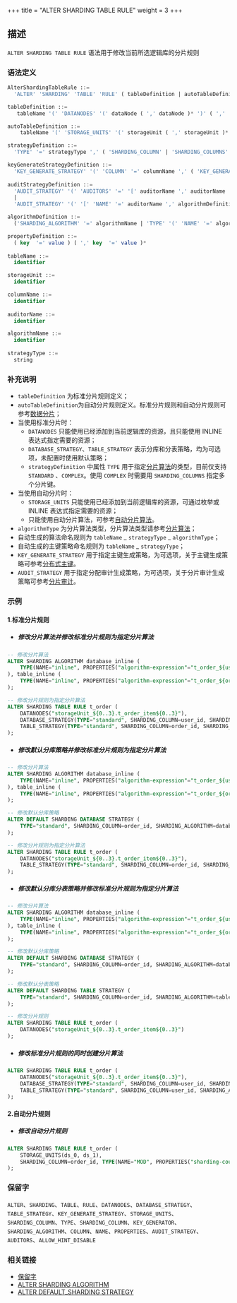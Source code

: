 +++
title = "ALTER SHARDING TABLE RULE"
weight = 3
+++

## 描述

`ALTER SHARDING TABLE RULE` 语法用于修改当前所选逻辑库的分片规则

### 语法定义

```sql
AlterShardingTableRule ::=
  'ALTER' 'SHARDING' 'TABLE' 'RULE' ( tableDefinition | autoTableDefinition ) ( ',' ( tableDefinition | autoTableDefinition ) )*

tableDefinition ::= 
   tableName '(' 'DATANODES' '(' dataNode ( ',' dataNode )* ')' ( ','  'DATABASE_STRATEGY' '(' strategyDefinition ')' )? ( ','  'TABLE_STRATEGY' '(' strategyDefinition ')' )? ( ','  'KEY_GENERATE_STRATEGY' '(' keyGenerateStrategyDefinition ')' )? ( ',' 'AUDIT_STRATEGY' '(' auditStrategyDefinition ')' )? ')'

autoTableDefinition ::=
    tableName '(' 'STORAGE_UNITS' '(' storageUnit ( ',' storageUnit )*  ')' ',' 'SHARDING_COLUMN' '=' columnName ',' algorithmDefinition ( ','  'KEY_GENERATE_STRATEGY' '(' keyGenerateStrategyDefinition ')' )? ( ','  'AUDIT_STRATEGY' '(' auditStrategyDefinition ')' )? ')'

strategyDefinition ::=
  'TYPE' '=' strategyType ',' ( 'SHARDING_COLUMN' | 'SHARDING_COLUMNS' ) '=' columnName ',' algorithmDefinition

keyGenerateStrategyDefinition ::= 
  'KEY_GENERATE_STRATEGY' '(' 'COLUMN' '=' columnName ',' ( 'KEY_GENERATOR' '=' algorihtmName | algorithmDefinition ) ')' 
    
auditStrategyDefinition ::= 
  'AUDIT_STRATEGY' '(' 'AUDITORS' '=' '[' auditorName ',' auditorName ']' ',' 'ALLOW_HINT_DISABLE' '=' 'TRUE | FALSE' ')'
  |
  'AUDIT_STRATEGY' '(' '[' 'NAME' '=' auditorName ',' algorithmDefinition ']' ',' '[' 'NAME' '=' auditorName ',' algorithmDefinition ']' ')'

algorithmDefinition ::=
  ('SHARDING_ALGORITHM' '=' algorithmName | 'TYPE' '(' 'NAME' '=' algorithmType ( ',' 'PROPERTIES'  '(' propertyDefinition  ')' )?')'  )

propertyDefinition ::=
  ( key  '=' value ) ( ',' key  '=' value )* 
    
tableName ::=
  identifier

storageUnit ::=
  identifier

columnName ::=
  identifier
    
auditorName ::=
  identifier

algorithmName ::=
  identifier
    
strategyType ::=
  string
```

### 补充说明

- `tableDefinition` 为标准分片规则定义；
- `autoTableDefinition`为自动分片规则定义。标准分片规则和自动分片规则可参考[数据分片](/cn/user-manual/shardingsphere-jdbc/yaml-config/rules/sharding/)；
- 当使用标准分片时：
    - `DATANODES` 只能使用已经添加到当前逻辑库的资源，且只能使用 INLINE 表达式指定需要的资源；
    - `DATABASE_STRATEGY`、`TABLE_STRATEGY` 表示分库和分表策略，均为可选项，未配置时使用默认策略；
    - `strategyDefinition` 中属性 `TYPE` 用于指定[分片算法](/cn/features/sharding/concept/sharding/#自定义分片算法)的类型，目前仅支持 `STANDARD`
      、`COMPLEX`。使用 `COMPLEX` 时需要用 `SHARDING_COLUMNS` 指定多个分片键。
- 当使用自动分片时：
    - `STORAGE_UNITS` 只能使用已经添加到当前逻辑库的资源，可通过枚举或 INLINE 表达式指定需要的资源；
    - 只能使用自动分片算法，可参考[自动分片算法](/cn/user-manual/common-config/builtin-algorithm/sharding/#自动分片算法)。
- `algorithmType` 为分片算法类型，分片算法类型请参考[分片算法](/cn/user-manual/common-config/builtin-algorithm/sharding/)；
- 自动生成的算法命名规则为  `tableName` _ `strategyType` _ `algorithmType`；
- 自动生成的主键策略命名规则为 `tableName` _ `strategyType`；
- `KEY_GENERATE_STRATEGY`
  用于指定主键生成策略，为可选项，关于主键生成策略可参考[分布式主键](/cn/user-manual/common-config/builtin-algorithm/keygen/)。
- `AUDIT_STRATEGY`
  用于指定分配审计生成策略，为可选项，关于分片审计生成策略可参考[分片审计](/cn/user-manual/common-config/builtin-algorithm/audit/)。

### 示例

#### 1.标准分片规则

- ##### 修改分片算法并修改标准分片规则为指定分片算法

```sql
-- 修改分片算法
ALTER SHARDING ALGORITHM database_inline (
    TYPE(NAME="inline", PROPERTIES("algorithm-expression"="t_order_${user_id % 4}"))
), table_inline (
    TYPE(NAME="inline", PROPERTIES("algorithm-expression"="t_order_${order_id % 4}"))
); 

-- 修改分片规则为指定分片算法
ALTER SHARDING TABLE RULE t_order (
    DATANODES("storageUnit_${0..3}.t_order_item${0..3}"),
    DATABASE_STRATEGY(TYPE="standard", SHARDING_COLUMN=user_id, SHARDING_ALGORITHM=database_inline),
    TABLE_STRATEGY(TYPE="standard", SHARDING_COLUMN=order_id, SHARDING_ALGORITHM=table_inline)
);
```

- ##### 修改默认分库策略并修改标准分片规则为指定分片算法

```sql
-- 修改分片算法
ALTER SHARDING ALGORITHM database_inline (
    TYPE(NAME="inline", PROPERTIES("algorithm-expression"="t_order_${user_id % 4}"))
), table_inline (
    TYPE(NAME="inline", PROPERTIES("algorithm-expression"="t_order_${order_id % 4}"))
); 

-- 修改默认分库策略
ALTER DEFAULT SHARDING DATABASE STRATEGY (
    TYPE="standard", SHARDING_COLUMN=order_id, SHARDING_ALGORITHM=database_inline
);

-- 修改分片规则为指定分片算法
ALTER SHARDING TABLE RULE t_order (
    DATANODES("storageUnit_${0..3}.t_order_item${0..3}"),
    TABLE_STRATEGY(TYPE="standard", SHARDING_COLUMN=order_id, SHARDING_ALGORITHM=table_inline)
);
```

- ##### 修改默认分库分表策略并修改标准分片规则为指定分片算法

```sql
-- 修改分片算法
ALTER SHARDING ALGORITHM database_inline (
    TYPE(NAME="inline", PROPERTIES("algorithm-expression"="t_order_${user_id % 4}"))
), table_inline (
    TYPE(NAME="inline", PROPERTIES("algorithm-expression"="t_order_${order_id % 4}"))
); 

-- 修改默认分库策略
ALTER DEFAULT SHARDING DATABASE STRATEGY (
    TYPE="standard", SHARDING_COLUMN=order_id, SHARDING_ALGORITHM=database_inline
);

-- 修改默认分表策略
ALTER DEFAULT SHARDING TABLE STRATEGY (
    TYPE="standard", SHARDING_COLUMN=order_id, SHARDING_ALGORITHM=table_inline
);

-- 修改分片规则
ALTER SHARDING TABLE RULE t_order (
    DATANODES("storageUnit_${0..3}.t_order_item${0..3}")
);
```

- ##### 修改标准分片规则的同时创建分片算法

```sql
ALTER SHARDING TABLE RULE t_order (
    DATANODES("storageUnit_${0..3}.t_order_item${0..3}"),
    DATABASE_STRATEGY(TYPE="standard", SHARDING_COLUMN=user_id, SHARDING_ALGORITHM(TYPE(NAME="inline", PROPERTIES("algorithm-expression"="ds_${user_id % 2}")))),
    TABLE_STRATEGY(TYPE="standard", SHARDING_COLUMN=user_id, SHARDING_ALGORITHM(TYPE(NAME="inline", PROPERTIES("algorithm-expression"="ds_${order_id % 2}"))))
);
```

#### 2.自动分片规则

- ##### 修改自动分片规则

```sql
ALTER SHARDING TABLE RULE t_order (
    STORAGE_UNITS(ds_0, ds_1),
    SHARDING_COLUMN=order_id, TYPE(NAME="MOD", PROPERTIES("sharding-count"="4"))
);
```

### 保留字

`ALTER`、`SHARDING`、`TABLE`、`RULE`、`DATANODES`、`DATABASE_STRATEGY`、`TABLE_STRATEGY`、`KEY_GENERATE_STRATEGY`、`STORAGE_UNITS`、`SHARDING_COLUMN`、`TYPE`、`SHARDING_COLUMN`、`KEY_GENERATOR`、`SHARDING_ALGORITHM`、`COLUMN`、`NAME`、`PROPERTIES`、`AUDIT_STRATEGY`、`AUDITORS`、`ALLOW_HINT_DISABLE`

### 相关链接

- [保留字](/cn/reference/distsql/syntax/reserved-word/)
- [ALTER SHARDING ALGORITHM](/cn/reference/distsql/syntax/rdl/rule-definition/alter-sharding-algorithm/)
- [ALTER DEFAULT_SHARDING STRATEGY](/cn/reference/distsql/syntax/rdl/rule-definition/alter-default-sharding-strategy/)
